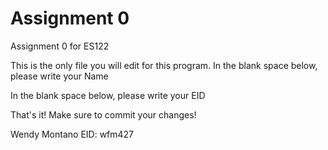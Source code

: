 # Assignment 0

Assignment 0 for ES122

This is the only file you will edit for this program. In the blank space below, please write your Name

In the blank space below, please write your EID

That's it! Make sure to commit your changes!

Wendy Montano
EID: wfm427
